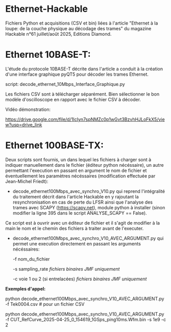 # Ethernet-Hackable
Fichiers Python et acquisitions (CSV et bin) liées à l'article "Ethernet à la loupe: de la couche physique au décodage des trames" du magazine Hackable n°61 juillet/août 2025, Editions Diamond.

# Ethernet 10BASE-T:

L'étude du protocole 10BASE-T décrite dans l'article a conduit à la création d'une interface graphique pyQT5 pour décoder les trames Ethernet.

script: decode_ethernet_10Mbps_Interface_Graphique.py

Les fichiers CSV sont à télécharger séparément. Bien sélectionner le bon modèle d'oscilloscope en rapport avec le fichier CSV à décoder.

Vidéo démonstration:

https://drive.google.com/file/d/1IcIyn7spNMZc0p1wGvt3BzvhHJLoFkX5/view?usp=drive_link


# Ethernet 100BASE-TX: 

Deux scripts sont fournis, un dans lequel les fichiers à charger sont à indiquer manuellement dans le fichier (éditeur python nécéssaire), un autre permettant l'execution en passant en argument le nom de fichier et éventuellement les paramètres nécéssaires (modification effectuée par Jean-Michel Friedt):

- decode_ethernet100Mbps_avec_synchro_V10.py qui reprend l'intégralité du traitement décrit dans l'article Hackable en y rajoutant la resynchronisation en cas de perte du LFSR ainsi que l'analyse des trames avec SCAPY (https://scapy.net), module python à installer (sinon modifier la ligne 395 dans le script ANALYSE_SCAPY == False).

Ce script est à ouvrir avec un éditeur de fichier et il s'agit de modifier à la main le nom et le chemin des fichiers à traiter avant de l'executer.




- decode_ethernet100Mbps_avec_synchro_V10_AVEC_ARGUMENT.py qui permet une execution directement en passant les arguments nécéssaires:

  -f nom_du_fichier
  
  -s sampling_rate   *fichiers binaires JMF uniquement*
  
  -c voie 1 ou 2 (si entrelacées)   *fichiers binaires JMF uniquement*

**Exemples d'appel:**

python decode_ethernet100Mbps_avec_synchro_V10_AVEC_ARGUMENT.py -f Tek0004.csv   # pour un fichier CSV

python decode_ethernet100Mbps_avec_synchro_V10_AVEC_ARGUMENT.py -f CUT_RefCurve_2025-04-25_0_154619_1GSps_ping10ms.Wfm.bin -s 1e9 -c 2




